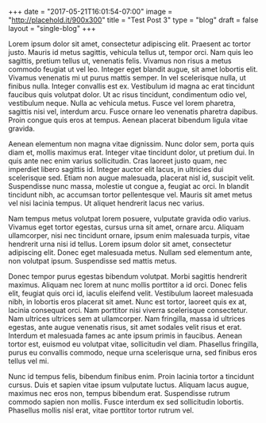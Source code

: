 +++
date = "2017-05-21T16:01:54-07:00"
image = "http://placehold.it/900x300"
title = "Test Post 3"
type = "blog"
draft = false
layout = "single-blog"
+++

Lorem ipsum dolor sit amet, consectetur adipiscing elit. Praesent ac tortor justo. Mauris id metus sagittis, vehicula tellus ut, tempor orci. Nam quis leo sagittis, pretium tellus ut, venenatis felis. Vivamus non risus a metus commodo feugiat ut vel leo. Integer eget blandit augue, sit amet lobortis elit. Vivamus venenatis mi ut purus mattis semper. In vel scelerisque nulla, ut finibus nulla. Integer convallis est ex. Vestibulum id magna ac erat tincidunt faucibus quis volutpat dolor. Ut ac risus tincidunt, condimentum odio vel, vestibulum neque. Nulla ac vehicula metus. Fusce vel lorem pharetra, sagittis nisi vel, interdum arcu. Fusce ornare leo venenatis pharetra dapibus. Proin congue quis eros at tempus. Aenean placerat bibendum ligula vitae gravida.

Aenean elementum non magna vitae dignissim. Nunc dolor sem, porta quis diam et, mollis maximus erat. Integer vitae tincidunt dolor, ut pretium dui. In quis ante nec enim varius sollicitudin. Cras laoreet justo quam, nec imperdiet libero sagittis id. Integer auctor elit lacus, in ultricies dui scelerisque sed. Etiam non augue malesuada, placerat nisl id, suscipit velit. Suspendisse nunc massa, molestie ut congue a, feugiat ac orci. In blandit tincidunt nibh, ac accumsan tortor pellentesque vel. Mauris sit amet metus vel nisi lacinia tempus. Ut aliquet hendrerit lacus nec varius.

Nam tempus metus volutpat lorem posuere, vulputate gravida odio varius. Vivamus eget tortor egestas, cursus urna sit amet, ornare arcu. Aliquam ullamcorper, nisi nec tincidunt ornare, ipsum enim malesuada turpis, vitae hendrerit urna nisi id tellus. Lorem ipsum dolor sit amet, consectetur adipiscing elit. Donec eget malesuada metus. Nullam sed elementum ante, non volutpat ipsum. Suspendisse sed mattis metus.

Donec tempor purus egestas bibendum volutpat. Morbi sagittis hendrerit maximus. Aliquam nec lorem at nunc mollis porttitor a id orci. Donec felis elit, feugiat quis orci id, iaculis eleifend velit. Vestibulum laoreet malesuada nibh, in lobortis eros placerat sit amet. Nunc est tortor, laoreet quis ex at, lacinia consequat orci. Nam porttitor nisi viverra scelerisque consectetur. Nam ultrices ultrices sem at ullamcorper. Nam fringilla, massa id ultrices egestas, ante augue venenatis risus, sit amet sodales velit risus et erat. Interdum et malesuada fames ac ante ipsum primis in faucibus. Aenean tortor est, euismod eu volutpat vitae, sollicitudin vel diam. Phasellus fringilla, purus eu convallis commodo, neque urna scelerisque urna, sed finibus eros tellus vel mi.

Nunc id tempus felis, bibendum finibus enim. Proin lacinia tortor a tincidunt cursus. Duis et sapien vitae ipsum vulputate luctus. Aliquam lacus augue, maximus nec eros non, tempus bibendum erat. Suspendisse rutrum commodo sapien non mollis. Fusce interdum ex sed sollicitudin lobortis. Phasellus mollis nisl erat, vitae porttitor tortor rutrum vel.